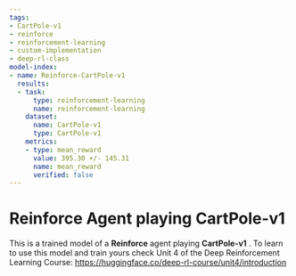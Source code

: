 ```yaml
---
tags:
- CartPole-v1
- reinforce
- reinforcement-learning
- custom-implementation
- deep-rl-class
model-index:
- name: Reinforce-CartPole-v1
  results:
  - task:
      type: reinforcement-learning
      name: reinforcement-learning
    dataset:
      name: CartPole-v1
      type: CartPole-v1
    metrics:
    - type: mean_reward
      value: 395.30 +/- 145.31
      name: mean_reward
      verified: false
---
```


  # **Reinforce** Agent playing **CartPole-v1**
  This is a trained model of a **Reinforce** agent playing **CartPole-v1** .
  To learn to use this model and train yours check Unit 4 of the Deep Reinforcement Learning Course: https://huggingface.co/deep-rl-course/unit4/introduction
  